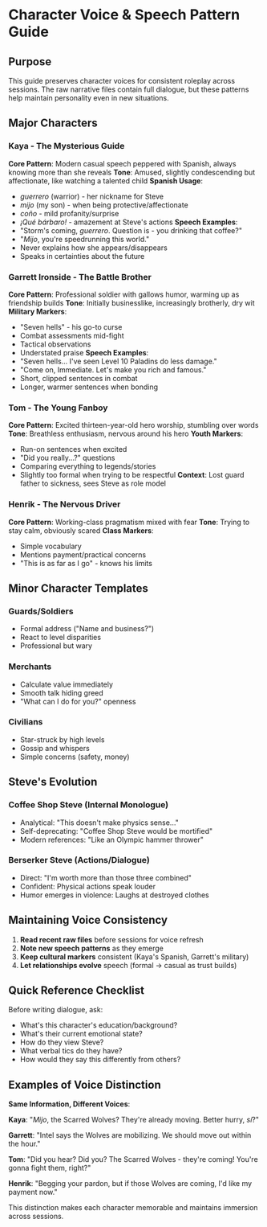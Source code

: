 # Character Voice & Speech Pattern Guide

## Purpose
This guide preserves character voices for consistent roleplay across sessions. The raw narrative files contain full dialogue, but these patterns help maintain personality even in new situations.

## Major Characters

### Kaya - The Mysterious Guide
**Core Pattern**: Modern casual speech peppered with Spanish, always knowing more than she reveals
**Tone**: Amused, slightly condescending but affectionate, like watching a talented child
**Spanish Usage**: 
- *guerrero* (warrior) - her nickname for Steve
- *mijo* (my son) - when being protective/affectionate  
- *coño* - mild profanity/surprise
- *¡Qué bárbaro!* - amazement at Steve's actions
**Speech Examples**:
- "Storm's coming, *guerrero*. Question is - you drinking that coffee?"
- "*Mijo*, you're speedrunning this world."
- Never explains how she appears/disappears
- Speaks in certainties about the future

### Garrett Ironside - The Battle Brother
**Core Pattern**: Professional soldier with gallows humor, warming up as friendship builds
**Tone**: Initially businesslike, increasingly brotherly, dry wit
**Military Markers**:
- "Seven hells" - his go-to curse
- Combat assessments mid-fight
- Tactical observations
- Understated praise
**Speech Examples**:
- "Seven hells... I've seen Level 10 Paladins do less damage."
- "Come on, Immediate. Let's make you rich and famous."
- Short, clipped sentences in combat
- Longer, warmer sentences when bonding

### Tom - The Young Fanboy
**Core Pattern**: Excited thirteen-year-old hero worship, stumbling over words
**Tone**: Breathless enthusiasm, nervous around his hero
**Youth Markers**:
- Run-on sentences when excited
- "Did you really...?" questions
- Comparing everything to legends/stories
- Slightly too formal when trying to be respectful
**Context**: Lost guard father to sickness, sees Steve as role model

### Henrik - The Nervous Driver
**Core Pattern**: Working-class pragmatism mixed with fear
**Tone**: Trying to stay calm, obviously scared
**Class Markers**:
- Simple vocabulary
- Mentions payment/practical concerns
- "This is as far as I go" - knows his limits

## Minor Character Templates

### Guards/Soldiers
- Formal address ("Name and business?")
- React to level disparities
- Professional but wary

### Merchants
- Calculate value immediately
- Smooth talk hiding greed
- "What can I do for you?" openness

### Civilians
- Star-struck by high levels
- Gossip and whispers
- Simple concerns (safety, money)

## Steve's Evolution

### Coffee Shop Steve (Internal Monologue)
- Analytical: "This doesn't make physics sense..."
- Self-deprecating: "Coffee Shop Steve would be mortified"
- Modern references: "Like an Olympic hammer thrower"

### Berserker Steve (Actions/Dialogue)
- Direct: "I'm worth more than those three combined"
- Confident: Physical actions speak louder
- Humor emerges in violence: Laughs at destroyed clothes

## Maintaining Voice Consistency

1. **Read recent raw files** before sessions for voice refresh
2. **Note new speech patterns** as they emerge
3. **Keep cultural markers** consistent (Kaya's Spanish, Garrett's military)
4. **Let relationships evolve** speech (formal → casual as trust builds)

## Quick Reference Checklist

Before writing dialogue, ask:
- What's this character's education/background?
- What's their current emotional state?
- How do they view Steve?
- What verbal tics do they have?
- How would they say this differently from others?

## Examples of Voice Distinction

**Same Information, Different Voices**:

**Kaya**: "*Mijo*, the Scarred Wolves? They're already moving. Better hurry, *sí*?"

**Garrett**: "Intel says the Wolves are mobilizing. We should move out within the hour."

**Tom**: "Did you hear? Did you? The Scarred Wolves - they're coming! You're gonna fight them, right?"

**Henrik**: "Begging your pardon, but if those Wolves are coming, I'd like my payment now."

This distinction makes each character memorable and maintains immersion across sessions.